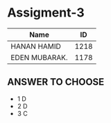 # Assigment-3
|Name|ID|
|----|-----|
|HANAN HAMID |1218|
|EDEN MUBARAK. |1178|

## ANSWER TO CHOOSE 
* 1 D
* 2 D
* 3 C
